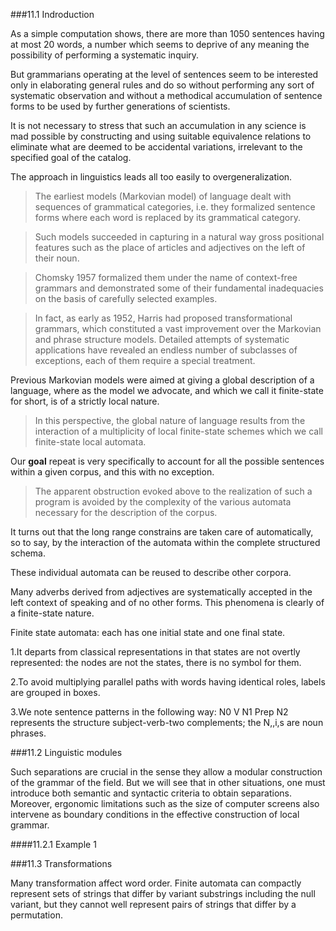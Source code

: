 ###11.1 Indroduction

As a simple computation shows, there are more than 1050 sentences having at most 20 words, a number which seems to deprive of any meaning the possibility of performing a systematic inquiry.

But grammarians operating at the level of sentences seem to be interested only in elaborating general rules and do so without performing any sort of systematic observation and without a methodical accumulation of sentence forms to be used by further generations of scientists.

It is not necessary to stress that such an accumulation in any science is mad possible by constructing and using suitable equivalence relations to eliminate what are deemed to be accidental variations, irrelevant to the specified goal of the catalog.

The approach in linguistics leads all too easily to overgeneralization.

 >The earliest models (Markovian model) of language dealt with sequences of grammatical categories, i.e. they formalized sentence forms where each word is replaced by its grammatical category.

 >Such models succeeded in capturing in a natural way gross positional features such as the place of articles and adjectives on the left of their noun.

 >Chomsky 1957 formalized them under the name of context-free grammars and demonstrated some of their fundamental inadequacies on the basis of carefully selected examples.

 >In fact, as early as 1952, Harris had proposed transformational grammars, which constituted a vast improvement over the Markovian and phrase structure models. Detailed attempts of systematic applications have revealed an endless number of subclasses of exceptions, each of them require a special treatment.

Previous Markovian models were aimed at giving a global description of a language, where as the model we advocate, and which we call it finite-state for short, is of a strictly local nature.

 >In this perspective, the global nature of language results from the interaction of a multiplicity of local finite-state schemes which we call finite-state local automata.

Our **goal** repeat is very specifically to account for all the possible sentences within a given corpus, and this with no exception.

 >The apparent obstruction evoked above to the realization of such a program is avoided by the complexity of the various automata necessary for the description of the corpus.

It turns out that the long range constrains are taken care of automatically, so to say, by the interaction of the automata within the complete structured schema.

These individual automata can be reused to describe other corpora.

Many adverbs derived from adjectives are systematically accepted in the left context of speaking and of no other forms. This phenomena is clearly of a finite-state nature.

Finite state automata: each has one initial state and one final state.

1.It departs from classical representations in that states are not overtly represented: the nodes are not the states, there is no symbol for them.

2.To avoid multiplying parallel paths with words having identical roles, labels are grouped in boxes.

3.We note sentence patterns in the following way: N0 V N1 Prep N2 represents the structure subject-verb-two complements; the N,,i,s are noun phrases.

###11.2 Linguistic modules

Such separations are crucial in the sense they allow a modular construction of the grammar of the field. But we will see that in other situations, one must introduce both semantic and syntactic criteria to obtain separations. Moreover, ergonomic limitations such as the size of computer screens also intervene as boundary conditions in the effective construction of local grammar.

####11.2.1 Example 1

###11.3 Transformations

Many transformation affect word order. Finite automata can compactly represent sets of strings that differ by variant substrings including the null variant, but they cannot well represent pairs of strings that differ by a permutation.
